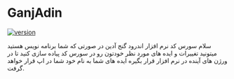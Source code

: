 # GanjAdin
[![version](https://img.shields.io/badge/version-1.3-green.svg)](https://github.com/mbf5923/GanjAdin/releases/)

سلام
سورس کد نرم افزار اندرود گنج آدین
در صورتی که شما برنامه نویس هستید میتونید تغییرات و ایده های مورد نظر خودتون رو در سورس کد پیاده سازی کنید تا در ورژن های آینده در نرم افزار قرار بگیره
ایده های شما به نام خود شما در اپ قرار خواهد گرفت.


